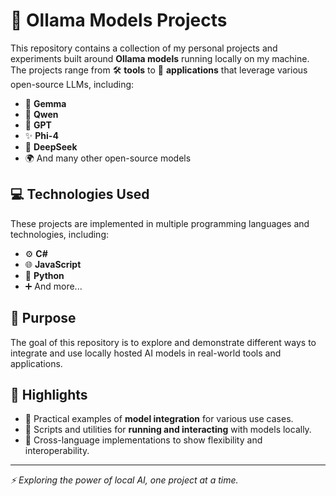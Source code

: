 # 🤖 Ollama Models Projects

This repository contains a collection of my personal projects and experiments built around **Ollama models** running locally on my machine.  
The projects range from 🛠 **tools** to 📱 **applications** that leverage various open-source LLMs, including:

- 🐢 **Gemma**
- 🐉 **Qwen**
- 🧠 **GPT**
- ✨ **Phi-4**
- 🚀 **DeepSeek**
- 🌍 And many other open-source models

## 💻 Technologies Used
These projects are implemented in multiple programming languages and technologies, including:

- ⚙️ **C#**
- 🌐 **JavaScript**
- 🐍 **Python**
- ➕ And more...

## 🎯 Purpose
The goal of this repository is to explore and demonstrate different ways to integrate and use locally hosted AI models in real-world tools and applications.

## 🌟 Highlights
- 🧩 Practical examples of **model integration** for various use cases.  
- 🔌 Scripts and utilities for **running and interacting** with models locally.  
- 🔄 Cross-language implementations to show flexibility and interoperability.  

---
*⚡ Exploring the power of local AI, one project at a time.*
